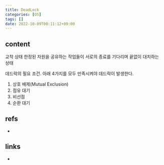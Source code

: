 ```yaml
---
title: DeadLock
categories: [OS]
tags: []
date: 2022-10-09T00:11:12+09:00
---
```


## content
교착 상태
한정된 자원을 공유하는 작업들이 서로의 종료를 기다리며 끝없이 대치하는 상태

데드락의 필요 조건. 아래 4가지를 모두 만족시켜야 데드락이 발생한다.
1. 상호 배제(Mutual Exclusion)
2. 점유 대기
3. 비선점
4. 순환 대기


## refs
- 


## links
- 
